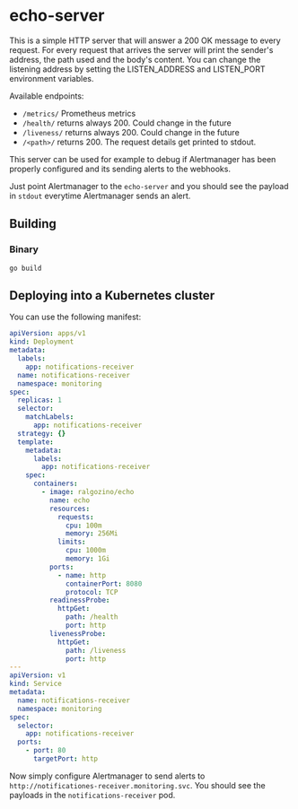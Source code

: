 # echo-server

This is a simple HTTP server that will answer a 200 OK message to every request.
For every request that arrives the server will print the sender's address, the path used and the body's content.
You can change the listening address by setting the LISTEN_ADDRESS and LISTEN_PORT environment variables.

Available endpoints:

- `/metrics/`  Prometheus metrics
- `/health/`   returns always 200. Could change in the future
- `/liveness/` returns always 200. Could change in the future
- `/<path>/`   returns 200. The request details get printed to stdout.

This server can be used for example to debug if Alertmanager has been properly configured and its sending alerts to the webhooks.

Just point Alertmanager to the `echo-server` and you should see the payload in `stdout` everytime Alertmanager sends an alert.

## Building

### Binary

```console
go build
```

## Deploying into a Kubernetes cluster

You can use the following manifest:

```yaml
apiVersion: apps/v1
kind: Deployment
metadata:
  labels:
    app: notifications-receiver
  name: notifications-receiver
  namespace: monitoring
spec:
  replicas: 1
  selector:
    matchLabels:
      app: notifications-receiver
  strategy: {}
  template:
    metadata:
      labels:
        app: notifications-receiver
    spec:
      containers:
        - image: ralgozino/echo
          name: echo
          resources:
            requests:
              cpu: 100m
              memory: 256Mi
            limits:
              cpu: 1000m
              memory: 1Gi
          ports:
            - name: http
              containerPort: 8080
              protocol: TCP
          readinessProbe:
            httpGet:
              path: /health
              port: http
          livenessProbe:
            httpGet:
              path: /liveness
              port: http
---
apiVersion: v1
kind: Service
metadata:
  name: notifications-receiver
  namespace: monitoring
spec:
  selector:
    app: notifications-receiver
  ports:
    - port: 80
      targetPort: http
```

Now simply configure Alertmanager to send alerts to `http://notificationes-receiver.monitoring.svc`. You should see the payloads in the `notifications-receiver` pod.
